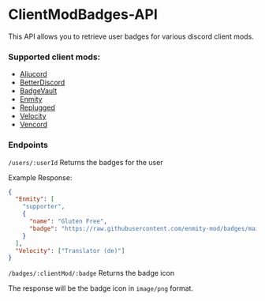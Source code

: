 # ClientModBadges-API

This API allows you to retrieve user badges for various discord client mods.

### Supported client mods:

- [Aliucord](https://github.com/Aliucord/Aliucord)
- [BetterDiscord](https://github.com/BetterDiscord/BetterDiscord)
- [BadgeVault](https://github.com/WolfPlugs/BadgeVault)
- [Enmity](https://github.com/enmity-mod/enmity)
- [Replugged](https://github.com/replugged-org/replugged)
- [Velocity](https://github.com/Velocity-Discord/Velocity)
- [Vencord](https://github.com/Vendicated/Vencord)

### Endpoints

`/users/:userId` Returns the badges for the user

Example Response:

```json
{
  "Enmity": [
    "supporter",
    {
      "name": "Gluten Free",
      "badge": "https://raw.githubusercontent.com/enmity-mod/badges/main/assets/1032777880180113538.png"
    }
  ],
  "Velocity": ["Translator (de)"]
}
```

`/badges/:clientMod/:badge` Returns the badge icon

The response will be the badge icon in `image/png` format.
